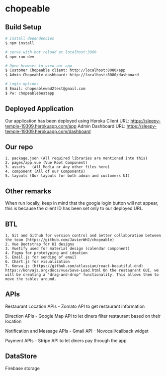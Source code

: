 # chopeable

## Build Setup

```bash
# install dependencies
$ npm install

# serve with hot reload at localhost:3000
$ npm run dev

# Open browser to view our app
$ Customer Chopeable client: http://localhost:8080/app 
$ Admin Chopeable dashboard: http://localhost:8080/dashboard 

# Login options
$ Email: chopeablewad2test@gmail.com
$ Pw: chopeablebestapp
```

## Deployed Application
Our application has been deployed using Heroku
Client URL: https://sleepy-temple-19309.herokuapp.com/app
Admin Dashboard URL: https://sleepy-temple-19309.herokuapp.com/dashboard

## Our repo
	1. package.json (All required libraries are mentioned into this)
	2. pages/app.vue (Vue Root Component)
	3. assets	(All Media or Any other files here)
	4. component (All of our Components)
    5. layouts (Our layouts for both admin and customers UI)


## Other remarks
When run locally, keep in mind that the google login button will not appear, this is because the client ID has been set only to our deployed URL.

## BTL
    1. Git and Github for version control and better collaboration between the team (https://github.com/JavierWHJ/chopeable)
    2. Vue Bootstrap for UI designs
    3. Vuetify used for material design (calendar component)
    4. Figma for prototyping and ideation
    5. Email.js for sending of email
    6. Chart.js for visualization
    7. Konva.js (https://github.com/atlassian/react-beautiful-dnd) https://konvajs.org/docs/vue/Save-Load.html On the restaurant GUI, we will be creating a "drag-and-drop" functionality. This allows them to move the tables around. 

## APIs
Restaurant Location APIs
    - Zomato API to get restaurant information

Direction APIs
    - Google Map API to let diners filter restaurant based on their location

Notification and Message APIs
    - Gmail API
    - Novocall/callback widget

Payment APIs
    - Stripe API to let diners pay through the app 


## DataStore
Firebase storage 


